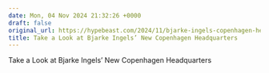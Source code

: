 ```yaml
---
date: Mon, 04 Nov 2024 21:32:26 +0000
draft: false
original_url: https://hypebeast.com/2024/11/bjarke-ingels-copenhagen-headquarters-photos
title: Take a Look at Bjarke Ingels’ New Copenhagen Headquarters
---
```


Take a Look at Bjarke Ingels’ New Copenhagen Headquarters